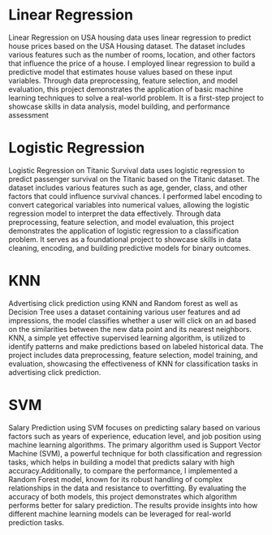 # Linear Regression
Linear Regression on USA housing data uses linear regression to predict house prices based on the USA Housing dataset. The dataset includes various features such as the number of rooms, location, and other factors that influence the price of a house. I employed linear regression to build a predictive model that estimates house values based on these input variables. Through data preprocessing, feature selection, and model evaluation, this project demonstrates the application of basic machine learning techniques to solve a real-world problem. It is a first-step project to showcase skills in data analysis, model building, and performance assessment
# Logistic Regression
Logistic Regression on Titanic Survival data uses logistic regression to predict passenger survival on the Titanic based on the Titanic dataset. The dataset includes various features such as age, gender, class, and other factors that could influence survival chances. I performed label encoding to convert categorical variables into numerical values, allowing the logistic regression model to interpret the data effectively. Through data preprocessing, feature selection, and model evaluation, this project demonstrates the application of logistic regression to a classification problem. It serves as a foundational project to showcase skills in data cleaning, encoding, and building predictive models for binary outcomes.
# KNN
Advertising click prediction using KNN and Random forest as well as Decision Tree uses a dataset containing various user features and ad impressions, the model classifies whether a user will click on an ad based on the similarities between the new data point and its nearest neighbors. KNN, a simple yet effective supervised learning algorithm, is utilized to identify patterns and make predictions based on labeled historical data. The project includes data preprocessing, feature selection, model training, and evaluation, showcasing the effectiveness of KNN for classification tasks in advertising click prediction.
# SVM 
Salary Prediction using SVM focuses on predicting salary based on various factors such as years of experience, education level, and job position using machine learning algorithms. The primary algorithm used is Support Vector Machine (SVM), a powerful technique for both classification and regression tasks, which helps in building a model that predicts salary with high accuracy.Additionally, to compare the performance, I implemented a Random Forest model, known for its robust handling of complex relationships in the data and resistance to overfitting. By evaluating the accuracy of both models, this project demonstrates which algorithm performs better for salary prediction. The results provide insights into how different machine learning models can be leveraged for real-world prediction tasks.
